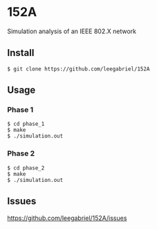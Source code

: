 # 152A

Simulation analysis of an IEEE 802.X network

## Install

```
$ git clone https://github.com/leegabriel/152A
```

## Usage

### Phase 1
```
$ cd phase_1
$ make
$ ./simulation.out
```

### Phase 2
```
$ cd phase_2
$ make
$ ./simulation.out
```

## Issues

https://github.com/leegabriel/152A/issues